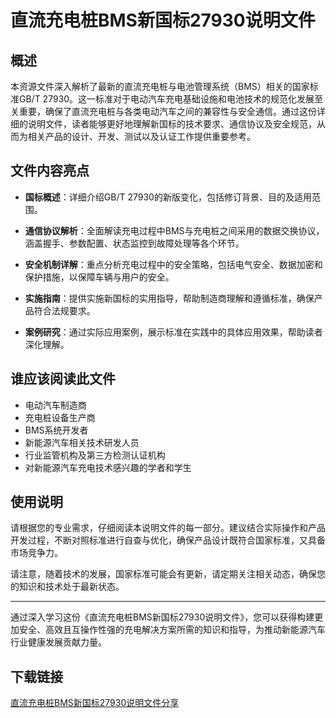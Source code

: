# 直流充电桩BMS新国标27930说明文件

## 概述

本资源文件深入解析了最新的直流充电桩与电池管理系统（BMS）相关的国家标准GB/T 27930。这一标准对于电动汽车充电基础设施和电池技术的规范化发展至关重要，确保了直流充电桩与各类电动汽车之间的兼容性与安全通信。通过这份详细的说明文件，读者能够更好地理解新国标的技术要求、通信协议及安全规范，从而为相关产品的设计、开发、测试以及认证工作提供重要参考。

## 文件内容亮点

- **国标概述**：详细介绍GB/T 27930的新版变化，包括修订背景、目的及适用范围。
  
- **通信协议解析**：全面解读充电过程中BMS与充电桩之间采用的数据交换协议，涵盖握手、参数配置、状态监控到故障处理等各个环节。
  
- **安全机制详解**：重点分析充电过程中的安全策略，包括电气安全、数据加密和保护措施，以保障车辆与用户的安全。
  
- **实施指南**：提供实施新国标的实用指导，帮助制造商理解和遵循标准，确保产品符合法规要求。
  
- **案例研究**：通过实际应用案例，展示标准在实践中的具体应用效果，帮助读者深化理解。

## 谁应该阅读此文件

- 电动汽车制造商
- 充电桩设备生产商
- BMS系统开发者
- 新能源汽车相关技术研发人员
- 行业监管机构及第三方检测认证机构
- 对新能源汽车充电技术感兴趣的学者和学生

## 使用说明

请根据您的专业需求，仔细阅读本说明文件的每一部分。建议结合实际操作和产品开发过程，不断对照标准进行自查与优化，确保产品设计既符合国家标准，又具备市场竞争力。

请注意，随着技术的发展，国家标准可能会有更新，请定期关注相关动态，确保您的知识和技术处于最新状态。

---

通过深入学习这份《直流充电桩BMS新国标27930说明文件》，您可以获得构建更加安全、高效且互操作性强的充电解决方案所需的知识和指导，为推动新能源汽车行业健康发展贡献力量。

## 下载链接

[直流充电桩BMS新国标27930说明文件分享](https://pan.quark.cn/s/29d80e010b0e)